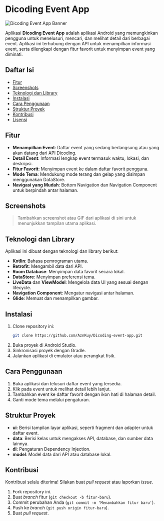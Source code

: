 # Dicoding Event App

![Dicoding Event App Banner](https://via.placeholder.com/1200x300.png?text=Dicoding+Event+App)

Aplikasi **Dicoding Event App** adalah aplikasi Android yang memungkinkan pengguna untuk menelusuri, mencari, dan melihat detail dari berbagai event. Aplikasi ini terhubung dengan API untuk menampilkan informasi event, serta dilengkapi dengan fitur favorit untuk menyimpan event yang diminati.

## Daftar Isi
- [Fitur](#fitur)
- [Screenshots](#screenshots)
- [Teknologi dan Library](#teknologi-dan-library)
- [Instalasi](#instalasi)
- [Cara Penggunaan](#cara-penggunaan)
- [Struktur Proyek](#struktur-proyek)
- [Kontribusi](#kontribusi)
- [Lisensi](#lisensi)

## Fitur
- **Menampilkan Event**: Daftar event yang sedang berlangsung atau yang akan datang dari API Dicoding.
- **Detail Event**: Informasi lengkap event termasuk waktu, lokasi, dan deskripsi.
- **Fitur Favorit**: Menyimpan event ke dalam daftar favorit pengguna.
- **Mode Tema**: Mendukung mode terang dan gelap yang disimpan menggunakan DataStore.
- **Navigasi yang Mudah**: Bottom Navigation dan Navigation Component untuk berpindah antar halaman.

## Screenshots
> Tambahkan screenshot atau GIF dari aplikasi di sini untuk menunjukkan tampilan utama aplikasi.

## Teknologi dan Library
Aplikasi ini dibuat dengan teknologi dan library berikut:
- **Kotlin**: Bahasa pemrograman utama.
- **Retrofit**: Mengambil data dari API.
- **Room Database**: Menyimpan data favorit secara lokal.
- **DataStore**: Menyimpan preferensi tema.
- **LiveData** dan **ViewModel**: Mengelola data UI yang sesuai dengan lifecycle.
- **Navigation Component**: Mengatur navigasi antar halaman.
- **Glide**: Memuat dan menampilkan gambar.

## Instalasi
1. Clone repository ini:
   ```bash
   git clone https://github.com/AznKuy/Dicoding-event-app.git
   ```
2. Buka proyek di Android Studio.
3. Sinkronisasi proyek dengan Gradle.
4. Jalankan aplikasi di emulator atau perangkat fisik.

## Cara Penggunaan
1. Buka aplikasi dan telusuri daftar event yang tersedia.
2. Klik pada event untuk melihat detail lebih lanjut.
3. Tambahkan event ke daftar favorit dengan ikon hati di halaman detail.
4. Ganti mode tema melalui pengaturan.

## Struktur Proyek
- **ui**: Berisi tampilan layar aplikasi, seperti fragment dan adapter untuk daftar event.
- **data**: Berisi kelas untuk mengakses API, database, dan sumber data lainnya.
- **di**: Pengaturan Dependency Injection.
- **model**: Model data dari API atau database lokal.

## Kontribusi
Kontribusi selalu diterima! Silakan buat _pull request_ atau laporkan _issue_.

1. Fork repository ini.
2. Buat _branch_ fitur (`git checkout -b fitur-baru`).
3. Commit perubahan Anda (`git commit -m 'Menambahkan fitur baru'`).
4. Push ke _branch_ (`git push origin fitur-baru`).
5. Buat _pull request_.
